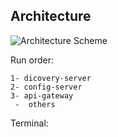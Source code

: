 
## Architecture

![Architecture Scheme](https://user-images.githubusercontent.com/47768192/171997298-f824eb35-82de-4979-b9a3-0bd041c7891a.png)


Run order:

    1- dicovery-server
    2- config-server
    3- api-gateway
     -  others



Terminal:

